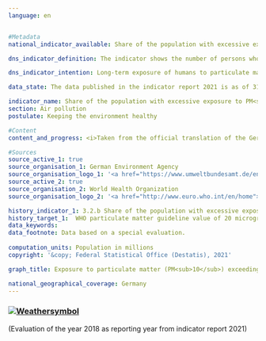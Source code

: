 ```yaml
---
language: en    


#Metadata    
national_indicator_available: Share of the population with excessive exposure to PM<sub>10</sub>    

dns_indicator_definition: The indicator shows the number of persons who are exposed at their place of residence to an annual average or more than 20 micrograms (µg) of PM<sub>10</sub> particulate matter (dust particles with a diameter not exceeding 10 micrometres (µm)) per cubic metre (m³) of air.    

dns_indicator_intention: Long-term exposure of humans to particulate matter is especially liable to lead to health problems such as respiratory and cardiovascular disorders as well as increasing the risk of type-2 diabetes and neurodegenerative diseases. Accordingly, to achieve better health protection, the aim is to ensure by 2030 that no one in Germany is exposed at their place of residence to a concentration of particles (PM<sub>10</sub>) exceeding 20 μg per cubic metre (m³) of air, averaged over one year. The guideline value of 20 µg/m³ corresponds to the level recommended by the World Health Organization and is far more stringent than the 40 µg annual mean ceiling that applies in the EU.    

data_state: The data published in the indicator report 2021 is as of 31.12.2020. The data shown on the DNS-Online-Platform is updated regularly, so that more current data may be available online than published in the indicator report 2021.    

indicator_name: Share of the population with excessive exposure to PM<sub>10</sub>    
section: Air pollution    
postulate: Keeping the environment healthy    

#Content    
content_and_progress: <i>Taken from the official translation of the German Sustainable Development Strategy</i><br><br>Direct sources of particulate matter are the industrial generation of energy and heat, agriculture, road traffic and heating, particularly with solid fuels and more especially with wood in household fireplaces or stoves. Particulate matter, however, can also occur through the formation of secondary particles as a result of chemical reactions with precursors such as sulphur oxide, nitrogen oxides, ammonia and organic carbon.<br><br>The particulate matter (PM<sub>10</sub>) contained in the air is measured at a total of more than 370 air monitoring sites in both metropolitan and rural areas of Germany. For methodological reasons, the indicator is based only on the readings from the monitoring sites that are not exposed to direct particulate emissions from traffic or to any other significant local sources, because these measure only high localised concentrations (hot spots) and not area-wide particulate air pollution. From a combination of model results with the measured monitoring data on background concentrations, the particulate concentrations for the whole area of Germany are obtained. These concentrations are combined with information on population distribution to determine the number of persons who are exposed to annual mean particulate pollution of more than 20 micrograms per cubic metre of air at their place of residence. Since the model includes only those monitoring sites which are not exposed to direct particulate emissions from local sources, it may be assumed that the indicator underestimates the actual number of persons whose exposure to particulate matter exceeds the guideline value of the World Health Organization.<br><br>Rather than reflecting nationwide adherence to the guideline value, the indicator therefore depicts the level of adherence for the population who live in places remote from sources of high particulate emissions. It says nothing about the exposure level of the population as a whole or about variations in the course of the year. This indicator, moreover, does not take separate account of emissions of finer particulates (PM<sub>2.5</sub> and PM0.1).<br><br>Exposure to PM<sub>10</sub> fell considerably from 2007 to 2018. The average exposure, weighted by population, was around 18.9 micrograms per cubic metre of air in 2007, it was down to about 15.4 µg/m³ by 2018. Over the same period there was also a sharp fall in the number of people who were exposed at their place of residence to annual mean concentrations of more than 20 µg of PM<sub>10</sub> per m³. In 2007, there were 29.7 million such persons, but in 2018 there were only about 2.9 million.<br><br>Weather also influences the measurements of airborne particulate matter. Part of the reason for the sharp drop in 2011 and subsequent years is presumably that there were relatively few instances of temperature inversion in the winter months, although that curve has flattened out since 2015. Depending on wind speed, direction and air temperature, particulate matter may be transported into other regions and countries or else, during inversions, may become more concentrated at its place of origin.<br><br>If the average trend of recent years continues, the target of ensuring that the population nationwide is exposed to an annual mean concentration of less that 20 µg of airborne PM<sub>10</sub> per cubic metre is likely to be achieved.    

#Sources    
source_active_1: true
source_organisation_1: German Environment Agency
source_organisation_logo_1: '<a href="https://www.umweltbundesamt.de/en">German Environment Agency</a>'
source_active_2: true
source_organisation_2: World Health Organization
source_organisation_logo_2: '<a href="http://www.euro.who.int/en/home">World Health Organization</a>'    

history_indicator_1: 3.2.b Share of the population with excessive exposure to PM<sub>10</sub>                    
history_target_1:  WHO particulate matter guideline value of 20 micrograms/cubic metre for PM<sub>10</sub> to be adhered to as widely as possible by 2030    
data_keywords:    
data_footnote: Data based on a special evaluation.    
    
computation_units: Population in millions    
copyright: '&copy; Federal Statistical Office (Destatis), 2021'    

graph_title: Exposure to particulate matter (PM<sub>10</sub>) exceeding the WHO benchmark of 20 µg per m³ of air as an annual average    

national_geographical_coverage: Germany    
---    
```

<div>
  <div class="my-header">
    <h3>
      <a href="https://sustainabledevelopment-deutschland.github.io/en/status/"><img src="https://g205sdgs.github.io/sdg-indicators/public/Wettersymbole/Sonne.png" title="If the trend continues, the target value will be met or the difference between the target value and the current value will be less than 5&nbsp;%" alt="Weathersymbol" />
      </a>
    </h3>
  </div>
  <div class="my-header-note">
    <span> (Evaluation of the year 2018 as reporting year from indicator report 2021)</span>
  </div>
</div>